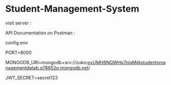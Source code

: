 # Student-Management-System

visit server : 

API Documentation on Postman : 

config.env 

PORT=8000

MONGODB_URI=mongodb+srv://zuko:pyUMH8NQWHq7niqM@studentsmanagementdatab.q78652q.mongodb.net/

JWT_SECRET=secret123
